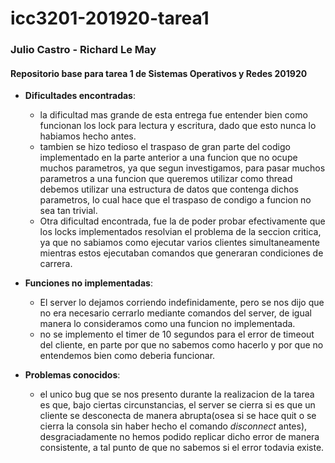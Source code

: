 # icc3201-201920-tarea1
### Julio Castro - Richard Le May
#### Repositorio base para tarea 1 de Sistemas Operativos y Redes 201920

- **Dificultades encontradas**:
  - la dificultad mas grande de esta entrega fue entender bien como funcionan los lock para lectura y escritura, dado que esto nunca lo habiamos hecho antes.
  - tambien se hizo tedioso el traspaso de gran parte del codigo implementado en la parte anterior a una funcion que no ocupe muchos parametros, ya que segun investigamos, para pasar muchos parametros a una funcion que queremos utilizar como thread debemos utilizar una estructura de datos que contenga dichos parametros, lo cual hace que el traspaso de condigo a funcion no sea tan trivial.
  - Otra dificultad encontrada, fue la de poder probar efectivamente que los locks implementados resolvian el problema de la seccion critica, ya que no sabiamos como ejecutar varios clientes simultaneamente mientras estos ejecutaban comandos que generaran condiciones de carrera.

- **Funciones no implementadas**:
  - El server lo dejamos corriendo indefinidamente, pero se nos dijo que no era necesario cerrarlo mediante comandos del server, de igual manera lo consideramos como una funcion no implementada.
  - no se implemento el timer de 10 segundos para el error de timeout del cliente, en parte por que no sabemos como hacerlo y por que no entendemos bien como deberia funcionar.

- **Problemas conocidos**:
  - el unico bug que se nos presento durante la realizacion de la tarea es que, bajo ciertas circunstancias, el server se cierra si es que un cliente se desconecta de manera abrupta(osea si se hace quit o se cierra la consola sin haber hecho el comando *disconnect* antes), desgraciadamente no hemos podido replicar dicho error de manera consistente, a tal punto de que no sabemos si el error todavia existe.
